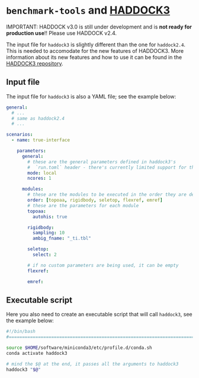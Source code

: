 # `benchmark-tools` and [HADDOCK3](https://github.com/haddocking/haddock3)

IMPORTANT: HADDOCK v3.0 is still under development and is
**not ready for production use**!! Please use HADDOCK v2.4.

The input file for `haddock3` is slightly different than the one for
`haddock2.4`. This is needed to accomodate for the new features of HADDOCK3.
More information about its new features and how to use it can be found in the
[HADDOCK3 repository](https://github.com/haddocking/haddock3).

## Input file

The input file for `haddock3` is also a YAML file; see the example below:

```yaml
general:
  # ...
  # same as haddock2.4
  # ...

scenarios:
  - name: true-interface

    parameters:
      general:
        # these are the general parameters defined in haddock3's
        #  `run.toml` header - there's currently limited support for this
        mode: local
        ncores: 1

      modules:
        # these are the modules to be executed in the order they are defined
        order: [topoaa, rigidbody, seletop, flexref, emref]
        # these are the parameters for each module
        topoaa:
          autohis: true

        rigidbody:
          sampling: 10
          ambig_fname: "_ti.tbl"

        seletop:
          select: 2

        # if no custom parameters are being used, it can be empty
        flexref:

        emref:
```

## Executable script

Here you also need to create an executable script that will
call `haddock3`, see the example below:

```bash
#!/bin/bash
#===============================================================================

source $HOME/software/miniconda3/etc/profile.d/conda.sh
conda activate haddock3

# mind the $@ at the end, it passes all the arguments to haddock3
haddock3 "$@"
```


